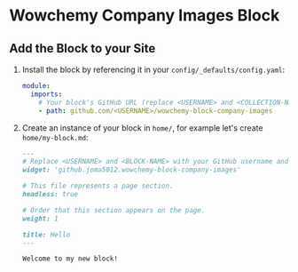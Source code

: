 # Wowchemy Company Images Block

## Add the Block to your Site

1. Install the block by referencing it in your `config/_defaults/config.yaml`:
   ```yaml
   module:
     imports:
       # Your block's GitHub URL (replace <USERNAME> and <COLLECTION-NAME> with your GitHub username and block collection name)
       - path: github.com/<USERNAME>/wowchemy-block-company-images
   ```
1. Create an instance of your block in `home/`, for example let's create `home/my-block.md`:
   ```markdown
   ---
   # Replace <USERNAME> and <BLOCK-NAME> with your GitHub username and block name, respectively.
   widget: 'github.joma5012.wowchemy-block-company-images'

   # This file represents a page section.
   headless: true

   # Order that this section appears on the page.
   weight: 1

   title: Hello
   ---

   Welcome to my new block!
   ```

